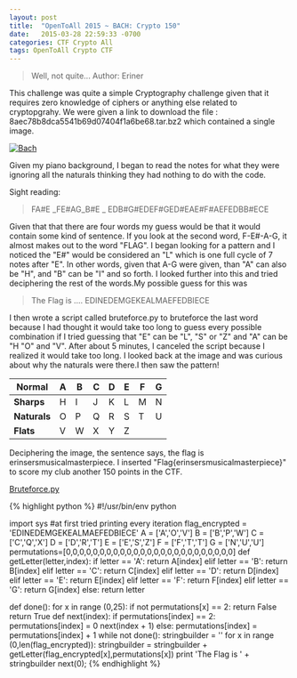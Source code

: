 ```yaml
---
layout: post
title:  "OpenToAll 2015 ~ BACH: Crypto 150"
date:   2015-03-28 22:59:33 -0700
categories: CTF Crypto All
tags: OpenToAll Crypto CTF
---
```


>Well, not quite...
>Author: Eriner

This challenge was quite a simple Cryptography challenge given that it requires zero knowledge of ciphers or anything else related to cryptopgrahy. We were given a link to download the file : 8aec78b8dca5541b69d07404f1a6be68.tar.bz2 which contained a single image.


[![Bach]({{site.url}}/images/open2all/f4923a0aa2a3cc07026e38f41b3cd673.png)]({{site.url}}/images/open2all/f4923a0aa2a3cc07026e38f41b3cd673.png)

Given my piano background, I began to read the notes for what they were ignoring all the naturals thinking they had nothing to do with the code.

Sight reading:

>FA#E _FE#AG_B#E _ EDB#G#EDEF#GED#EAE#F#AEFEDBB#ECE

Given that that there are four words my guess would be that it would contain some kind of sentence. If you look at the second word, F-E#-A-G, it almost makes out to the word "FLAG". I began looking for a pattern and I noticed the "E#" would be considered an "L" which is one full cycle of 7 notes after "E". In other words, given that A-G were given, than "A" can also be "H", and "B" can be "I" and so forth. I looked further into this and tried deciphering the rest of the words.My possible guess for this was


>The Flag is .... EDINEDEMGEKEALMAEFEDBIECE

I then wrote a script called bruteforce.py to bruteforce the last word because I had thought it would take too long to guess every possible combination if I tried guessing that "E" can be "L", "S" or "Z" and "A" can be "H "O" and "V". After about 5 minutes, I canceled the script because I realized it would take too long. I looked back at the image and was curious about why the naturals were there.I then saw the pattern!

|Normal|A|B|C|D|E|F|G|
|------|-----|----|-----|-----|-----|-----|-----|
|**Sharps**|H|I|J|K|L|M|N|
|**Naturals**|O|P|Q|R|S|T|U|
|**Flats**|V|W|X|Y|Z|

Deciphering the image, the sentence says, the flag is erinsersmusicalmasterpiece. I inserted "Flag{erinsersmusicalmasterpiece}" to score my club another 150 points in the CTF.

[Bruteforce.py]({{site.url}}/assets/open2all/bruteforce.py)

{% highlight python %}
#!/usr/bin/env python

import sys
#at first tried printing every iteration
flag_encrypted = 'EDINEDEMGEKEALMAEFEDBIECE'
A = ['A','O','V']
B = ['B','P','W']
C = ['C','Q','X']
D = ['D','R','T']
E = ['E','S','Z']
F = ['F','T','T']
G = ['N','U','U']
permutations=[0,0,0,0,0,0,0,0,0,0,0,0,0,0,0,0,0,0,0,0,0,0,0,0,0]
def getLetter(letter,index):
	if letter == 'A':
		return A[index]
	elif letter == 'B':
		return B[index]
	elif letter == 'C':
		return C[index]
	elif letter == 'D':
		return D[index]
	elif letter == 'E':
		return E[index]
	elif letter == 'F':
		return F[index]
	elif letter == 'G':
		return G[index]
	else: return letter

def done():
	for x in range (0,25):
		if not permutations[x] == 2:
			return False
	return True
def next(index):
	if permutations[index] == 2:
		permutations[index] = 0
		next(index + 1)
	else: permutations[index] = permutations[index] + 1
while not done():
	stringbuilder = ''
	for x in range (0,len(flag_encrypted)):
		stringbuilder = stringbuilder  + getLetter(flag_encrypted[x],permutations[x])
	print 'The Flag is ' + stringbuilder
	next(0);
{% endhighlight %}

